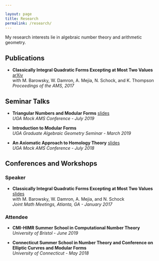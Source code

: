 ```yaml
---

layout: page
title: Research
permalink: /research/
---
```


My research interests lie in algebraic number theory and arithmetic geometry.


## Publications

* **Classically Integral Quadratic Forms Excepting at Most Two Values** [arXiv](https://arxiv.org/abs/1608.01656)     
	with M. Barowsky, W. Damron, A. Mejia, N. Schock, and K. Thompson  
	*Proceedings of the AMS, 2017* 


## Seminar Talks

* **Triangular Numbers and Modular Forms** [slides](https://drive.google.com/open?id=1EP51_A3XrRw-AAHQ1egrBzM5dcaOEAOB)  
	*UGA Mock AMS Conference - July 2019*

* **Introduction to Modular Forms**  
	*UGA Graduate Algebraic Geometry Seminar - March 2019*

* **An Axiomatic Approach to Homology Theory** [slides](https://drive.google.com/open?id=19N0xxMYhSn1a6ZJ65pzbabFCFLGRhBz9)  
	*UGA Mock AMS Conference - July 2018*


## Conferences and Workshops

### Speaker

* **Classically Integral Quadratic Forms Excepting at Most Two Values** [slides](https://drive.google.com/open?id=1zhFYt1vBehf-k8IorQQDJeZ4FII6qSSP)  
	with M. Barowsky, W. Damron, A. Mejia, and N. Schock  
	*Joint Math Meetings, Atlanta, GA - January 2017*

### Attendee

* **CMI-HIMR Summer School in Computational Number Theory**  
	*University of Bristol - June 2019*

* **Connecticut Summer School in Number Theory and Conference on Elliptic Curvres and Modular Forms**  
	*University of Connecticut - May 2018*

